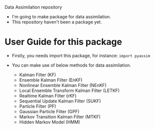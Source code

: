Data Assimilation repository

- I'm going to make package for data assimilation.
- This repository haven't been a package yet.


# User Guide for this package
- Firstly, you needs import this package, for instance:
```import pyassim```

- You can make use of below methods for data assimilation.
	- Kalman Filter (KF)
	- Ensemble Kalman Filter (EnKF)
	- Nonlinear Ensemble Kalman Filter (NEnKF)
	- Local Ensemble Transform Kalman Filter (LETKF)
	- Realtime Kalman Filter (rKF)
	- Sequential Update Kalman Filter (SUKF)
	- Particle Filter (PF)
	- Gaussian Particle Filter (GPF)
	- Markov Transition Kalman Filter (MTKF)
	- Hidden Markov Model (HMM)